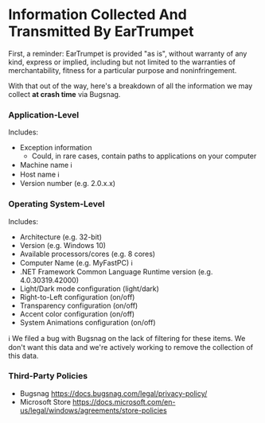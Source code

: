 # Information Collected And Transmitted By EarTrumpet

First, a reminder: EarTrumpet is provided "as is", without warranty of any kind, express or
implied, including but not limited to the warranties of merchantability,
fitness for a particular purpose and noninfringement.

With that out of the way, here's a breakdown of all the information we may collect **at crash time** via Bugsnag.

### Application-Level
Includes:
* Exception information
  * Could, in rare cases, contain paths to applications on your computer
* Machine name ℹ
* Host name ℹ
* Version number (e.g. 2.0.x.x)

### Operating System-Level
Includes:
* Architecture (e.g. 32-bit)
* Version (e.g. Windows 10)
* Available processors/cores (e.g. 8 cores)
* Computer Name (e.g. MyFastPC) ℹ
* .NET Framework Common Language Runtime version (e.g. 4.0.30319.42000)
* Light/Dark mode configuration (light/dark)
* Right-to-Left configuration (on/off)
* Transparency configuration (on/off)
* Accent color configuration (on/off)
* System Animations configuration (on/off)

ℹ We filed a bug with Bugsnag on the lack of filtering for these items. We don't want this data and we're actively working to remove the collection of this data.

### Third-Party Policies

* Bugsnag https://docs.bugsnag.com/legal/privacy-policy/
* Microsoft Store https://docs.microsoft.com/en-us/legal/windows/agreements/store-policies